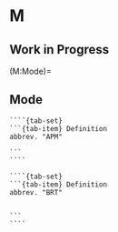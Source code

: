 # M

## Work in Progress

(M:Mode)=

## Mode

`````{dropdown} Automated People Mover
````{tab-set}
```{tab-item} Definition
abbrev. "APM"

```
````
`````

`````{dropdown} Bus Rapid Transit
````{tab-set}
```{tab-item} Definition
abbrev. "BRT"


```
````
`````

````{dropdown} Commuter Rail

````

````{dropdown} Heavy Rail

````

````{dropdown} Light Rail

````

````{dropdown} Local Bus

````

````{dropdown} Microtransit

````

````{dropdown} Paratransit

````

